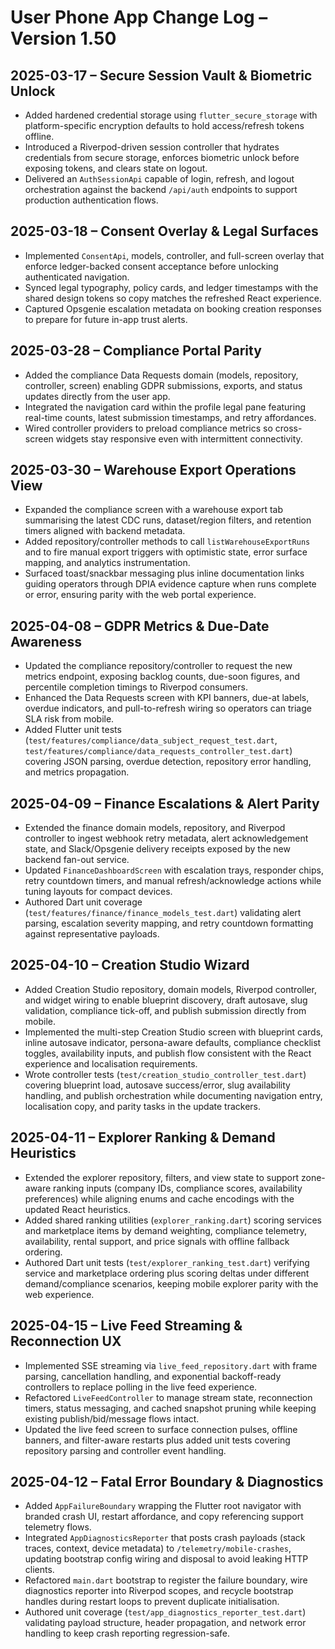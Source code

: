 # User Phone App Change Log – Version 1.50

## 2025-03-17 – Secure Session Vault & Biometric Unlock
- Added hardened credential storage using `flutter_secure_storage` with platform-specific encryption defaults to hold access/refresh tokens offline.
- Introduced a Riverpod-driven session controller that hydrates credentials from secure storage, enforces biometric unlock before exposing tokens, and clears state on logout.
- Delivered an `AuthSessionApi` capable of login, refresh, and logout orchestration against the backend `/api/auth` endpoints to support production authentication flows.

## 2025-03-18 – Consent Overlay & Legal Surfaces
- Implemented `ConsentApi`, models, controller, and full-screen overlay that enforce ledger-backed consent acceptance before unlocking authenticated navigation.
- Synced legal typography, policy cards, and ledger timestamps with the shared design tokens so copy matches the refreshed React experience.
- Captured Opsgenie escalation metadata on booking creation responses to prepare for future in-app trust alerts.

## 2025-03-28 – Compliance Portal Parity
- Added the compliance Data Requests domain (models, repository, controller, screen) enabling GDPR submissions, exports, and status updates directly from the user app.
- Integrated the navigation card within the profile legal pane featuring real-time counts, latest submission timestamps, and retry affordances.
- Wired controller providers to preload compliance metrics so cross-screen widgets stay responsive even with intermittent connectivity.

## 2025-03-30 – Warehouse Export Operations View
- Expanded the compliance screen with a warehouse export tab summarising the latest CDC runs, dataset/region filters, and retention timers aligned with backend metadata.
- Added repository/controller methods to call `listWarehouseExportRuns` and to fire manual export triggers with optimistic state, error surface mapping, and analytics instrumentation.
- Surfaced toast/snackbar messaging plus inline documentation links guiding operators through DPIA evidence capture when runs complete or error, ensuring parity with the web portal experience.

## 2025-04-08 – GDPR Metrics & Due-Date Awareness
- Updated the compliance repository/controller to request the new metrics endpoint, exposing backlog counts, due-soon figures, and percentile completion timings to Riverpod consumers.
- Enhanced the Data Requests screen with KPI banners, due-at labels, overdue indicators, and pull-to-refresh wiring so operators can triage SLA risk from mobile.
- Added Flutter unit tests (`test/features/compliance/data_subject_request_test.dart`, `test/features/compliance/data_requests_controller_test.dart`) covering JSON parsing, overdue detection, repository error handling, and metrics propagation.

## 2025-04-09 – Finance Escalations & Alert Parity
- Extended the finance domain models, repository, and Riverpod controller to ingest webhook retry metadata, alert acknowledgement state, and Slack/Opsgenie delivery receipts exposed by the new backend fan-out service.
- Updated `FinanceDashboardScreen` with escalation trays, responder chips, retry countdown timers, and manual refresh/acknowledge actions while tuning layouts for compact devices.
- Authored Dart unit coverage (`test/features/finance/finance_models_test.dart`) validating alert parsing, escalation severity mapping, and retry countdown formatting against representative payloads.

## 2025-04-10 – Creation Studio Wizard
- Added Creation Studio repository, domain models, Riverpod controller, and widget wiring to enable blueprint discovery, draft autosave, slug validation, compliance tick-off, and publish submission directly from mobile.
- Implemented the multi-step Creation Studio screen with blueprint cards, inline autosave indicator, persona-aware defaults, compliance checklist toggles, availability inputs, and publish flow consistent with the React experience and localisation requirements.
- Wrote controller tests (`test/creation_studio_controller_test.dart`) covering blueprint load, autosave success/error, slug availability handling, and publish orchestration while documenting navigation entry, localisation copy, and parity tasks in the update trackers.

## 2025-04-11 – Explorer Ranking & Demand Heuristics
- Extended the explorer repository, filters, and view state to support zone-aware ranking inputs (company IDs, compliance scores, availability preferences) while aligning enums and cache encodings with the updated React heuristics.
- Added shared ranking utilities (`explorer_ranking.dart`) scoring services and marketplace items by demand weighting, compliance telemetry, availability, rental support, and price signals with offline fallback ordering.
- Authored Dart unit tests (`test/explorer_ranking_test.dart`) verifying service and marketplace ordering plus scoring deltas under different demand/compliance scenarios, keeping mobile explorer parity with the web experience.

## 2025-04-15 – Live Feed Streaming & Reconnection UX
- Implemented SSE streaming via `live_feed_repository.dart` with frame parsing, cancellation handling, and exponential backoff-ready controllers to replace polling in the live feed experience.
- Refactored `LiveFeedController` to manage stream state, reconnection timers, status messaging, and cached snapshot pruning while keeping existing publish/bid/message flows intact.
- Updated the live feed screen to surface connection pulses, offline banners, and filter-aware restarts plus added unit tests covering repository parsing and controller event handling.

## 2025-04-12 – Fatal Error Boundary & Diagnostics
- Added `AppFailureBoundary` wrapping the Flutter root navigator with branded crash UI, restart affordance, and copy referencing support telemetry flows.
- Integrated `AppDiagnosticsReporter` that posts crash payloads (stack traces, context, device metadata) to `/telemetry/mobile-crashes`, updating bootstrap config wiring and disposal to avoid leaking HTTP clients.
- Refactored `main.dart` bootstrap to register the failure boundary, wire diagnostics reporter into Riverpod scopes, and recycle bootstrap handles during restart loops to prevent duplicate initialisation.
- Authored unit coverage (`test/app_diagnostics_reporter_test.dart`) validating payload structure, header propagation, and network error handling to keep crash reporting regression-safe.